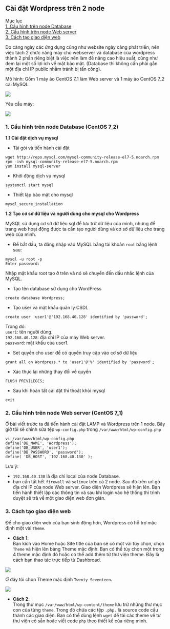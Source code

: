 ## Cài đặt Wordpress trên 2 node  
Mục lục  
[1. Cấu hình trên node Database](#1)  
[2. Cấu hình trên node Web server](#2)  
[3. Cách tạo giao diện web](#3)  

Do càng ngày các ứng dụng cũng như website ngày càng phát triển, nên việc tách 2 chức năng máy chủ webserver và database của wordpress thành 2 phần riêng biệt là việc nên làm để nâng cao hiệu suất, cũng như đem lại một số lợi ích về mặt bảo mật. (Database thì không cần phải gắn một địa chỉ IP public nhằm tránh bị tấn công).

Mô hình: Gồm 1 máy ảo CentOS 7_1 làm Web server và 1 máy ảo CentOS 7_2 cài MySQL.

<img src="https://i.imgur.com/rH8EjPf.png">   
 
Yêu cầu máy:  

<img src="https://i.imgur.com/D1pqNlL.png">

<a name="1"></a>

### 1. Cấu hình trên node Database (CentOS 7_2)

**1.1 Cài đặt dịch vụ mysql** 

- Tải gói và tiến hành cài đặt
```
wget http://repo.mysql.com/mysql-community-release-el7-5.noarch.rpm
rpm -ivh mysql-community-release-el7-5.noarch.rpm
yum install mysql-server
```
- Khởi động dịch vụ mysql  
```
systemctl start mysql
```  
- Thiết lập bảo mật cho mysql
```
mysql_secure_installation
``` 
**1.2 Tạo cơ sở dữ liệu và người dùng cho mysql cho Wordpress**  

MySQL sử dụng cơ sở dữ liệu sql để lưu trữ dữ liệu của mình, nhưng để trang web hoạt động được ta cần tạo người dùng và cơ sở dữ liệu cho trang web của mình.  
- Để bắt đầu, ta đăng nhập vào MySQL bằng tài khoản `root` bằng lệnh sau: 
```
mysql -u root -p
Enter password:
```
Nhập mật khẩu root tạo ở trên và nó sẽ chuyển đến dấu nhắc lệnh của MySQL.  
- Tạo tên database sử dụng cho WordPress
```
create database Wordpress;
```
- Tạo user và mật khẩu quản lý CSDL  
```
create user 'user1'@'192.168.40.128' identified by 'password';
```
Trong đó:  
`user1`: tên người dùng.  
`192.168.40.128`: địa chỉ IP của máy Web server.  
`password`: mật khẩu của user1.  
- Set quyền cho user để có quyền truy cập vào cơ sở dữ liệu 
```
grant all on Wordpress.* to 'user1'@'%' identified by 'password';
```
- Xác thực lại những thay đổi về quyền  
```
FLUSH PRIVILEGES;
```
- Sau khi hoàn tất cài đặt thì thoát khỏi mysql 
```
exit 
```  
<a name="2"></a>

### 2. Cấu hình trên node Web server (CentOS 7_1)  
Ở bài viết trước ta đã tiến hành cài đặt LAMP và Wordpress trên 1 node. Bây giờ tôi sẽ chỉnh sửa tệp `wp-config.php` trong `/var/www/html/wp-config.php`  
```
vi /var/www/html/wp-config.php
define('DB_NAME', 'Wordpress');  
define('DB_USER', 'user1');  
define('DB_PASSWORD', 'password');  
define( 'DB_HOST', '192.168.40.130' );  
```  
Lưu ý:  
- `192.168.40.130` là địa chỉ local của node Database.   
- bạn cần tắt hết `firewall` và `selinux` trên cả 2 node. Sau đó trên url gõ địa chỉ IP của node Web server. Giao diện Wordpress sẽ hiện lên. Bạn tiến hành thiết lập các thông tin và sau khi login vào hệ thống thì trình duyệt sẽ trả về một giao diện web đơn giản.  

<a name="3"></a>

### 3. Cách tạo giao diện web
  
   Để cho giao diện web của bạn sinh động hơn, Wordpress có hỗ trợ mặc định một vài `Theme`. 
- **Cách 1**:   
Bạn kích vào Home hoặc Site title của bạn sẽ có một vài tùy chọn, chọn `Theme` và hiện lên bảng Theme mặc định. Bạn có thể tùy chọn một trong 4 theme mặc định đó hoặc có thể add thêm từ thư viện theme. Đây là cách bạn thao tác trực tiếp từ Dashbroad.

<img src="https://i.imgur.com/V01VfLn.png">  

Ở đây tôi chọn Theme mặc định `Twenty Seventeen`.  

<img src="https://i.imgur.com/NlrU6DY.png">

- **Cách 2**:   
Trong thư mục `/var/www/html/wp-content/theme` lưu trữ những thư mục con của từng `theme`. Trong đó chứa các tệp `.php.` là source code cấu thành các giao diện. Bạn có thể dùng lệnh `wget` để tải các theme về từ thư viện có sẵn hoặc viết code `php` theo thiết kế của riêng mình.  
